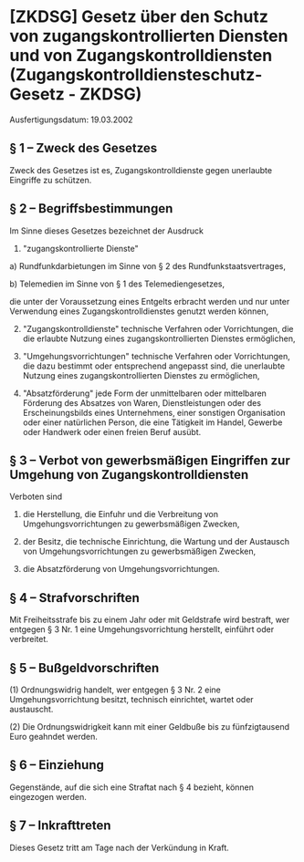 # [ZKDSG] Gesetz über den Schutz von zugangskontrollierten Diensten und von Zugangskontrolldiensten  (Zugangskontrolldiensteschutz-Gesetz - ZKDSG)

Ausfertigungsdatum: 19.03.2002

 

## § 1 – Zweck des Gesetzes

Zweck des Gesetzes ist es, Zugangskontrolldienste gegen unerlaubte Eingriffe zu schützen.


## § 2 – Begriffsbestimmungen

Im Sinne dieses Gesetzes bezeichnet der Ausdruck

1. "zugangskontrollierte Dienste"

a) Rundfunkdarbietungen im Sinne von § 2 des Rundfunkstaatsvertrages,

b) Telemedien im Sinne von § 1 des Telemediengesetzes,

die unter der Voraussetzung eines Entgelts erbracht werden und nur unter Verwendung eines Zugangskontrolldienstes genutzt werden können,

2. "Zugangskontrolldienste" technische Verfahren oder Vorrichtungen, die die erlaubte Nutzung eines zugangskontrollierten Dienstes ermöglichen,

3. "Umgehungsvorrichtungen" technische Verfahren oder Vorrichtungen, die dazu bestimmt oder entsprechend angepasst sind, die unerlaubte Nutzung eines zugangskontrollierten Dienstes zu ermöglichen,

4. "Absatzförderung" jede Form der unmittelbaren oder mittelbaren Förderung des Absatzes von Waren, Dienstleistungen oder des Erscheinungsbilds eines Unternehmens, einer sonstigen Organisation oder einer natürlichen Person, die eine Tätigkeit im Handel, Gewerbe oder Handwerk oder einen freien Beruf ausübt.


## § 3 – Verbot von gewerbsmäßigen Eingriffen zur Umgehung von Zugangskontrolldiensten

Verboten sind

1. die Herstellung, die Einfuhr und die Verbreitung von Umgehungsvorrichtungen zu gewerbsmäßigen Zwecken,

2. der Besitz, die technische Einrichtung, die Wartung und der Austausch von Umgehungsvorrichtungen zu gewerbsmäßigen Zwecken,

3. die Absatzförderung von Umgehungsvorrichtungen.


## § 4 – Strafvorschriften

Mit Freiheitsstrafe bis zu einem Jahr oder mit Geldstrafe wird bestraft, wer entgegen § 3 Nr. 1 eine Umgehungsvorrichtung herstellt, einführt oder verbreitet.


## § 5 – Bußgeldvorschriften

(1) Ordnungswidrig handelt, wer entgegen § 3 Nr. 2 eine Umgehungsvorrichtung besitzt, technisch einrichtet, wartet oder austauscht.

(2) Die Ordnungswidrigkeit kann mit einer Geldbuße bis zu fünfzigtausend Euro geahndet werden.


## § 6 – Einziehung

Gegenstände, auf die sich eine Straftat nach § 4 bezieht, können eingezogen werden.


## § 7 – Inkrafttreten

Dieses Gesetz tritt am Tage nach der Verkündung in Kraft.
